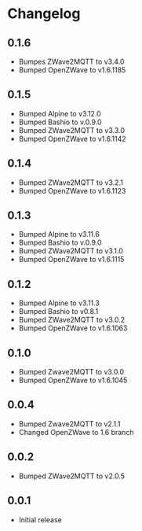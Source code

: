 # Changelog

## 0.1.6
- Bumpes ZWave2MQTT to v3.4.0
- Bumped OpenZWave to v1.6.1185

## 0.1.5
- Bumped Alpine to v3.12.0
- Bumped Bashio to v.0.9.0
- Bumped ZWave2MQTT to v3.3.0
- Bumped OpenZWave to v1.6.1142

## 0.1.4
- Bumped ZWave2MQTT to v3.2.1
- Bumped OpenZWave to v1.6.1123

## 0.1.3
- Bumped Alpine to v3.11.6
- Bumped Bashio to v.0.9.0
- Bumped ZWave2MQTT to v3.1.0
- Bumped OpenZWave to v1.6.1115

## 0.1.2
- Bumped Alpine to v3.11.3
- Bumped Bashio to v0.8.1
- Bumped ZWave2MQTT to v3.0.2
- Bumped OpenZWave to v1.6.1063

## 0.1.0
- Bumped Zwave2MQTT to v3.0.0
- Bumped OpenZWave to v1.6.1045

## 0.0.4
- Bumped Zwave2MQTT to v2.1.1
- Changed OpenZWave to 1.6 branch

## 0.0.2
- Bumped ZWave2MQTT to v2.0.5

## 0.0.1
- Initial release